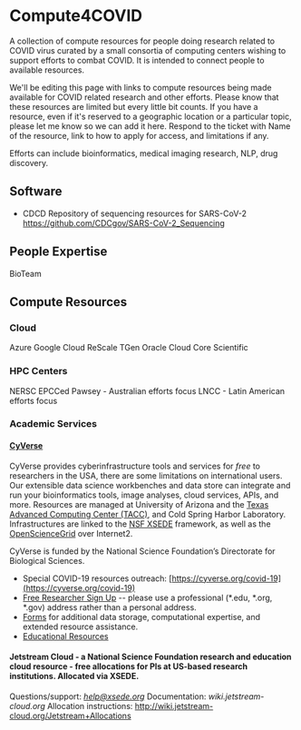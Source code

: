 # Compute4COVID
A collection of compute resources for people doing research related to COVID virus curated by a small consortia of computing centers wishing to support efforts to combat COVID. It is intended to connect people to available resources.

We'll be editing this page with links to compute resources being made available for COVID related research and other efforts.
Please know that these resources are limited but every little bit counts. If you have a resource, even if it's reserved to a geographic location or a particular topic, please let me know so we can add it here. Respond to the ticket with Name of the resource, link to how to apply for access, and limitations if any.

Efforts can include bioinformatics, medical imaging research, NLP, drug discovery.

## Software
* CDCD Repository of sequencing resources for SARS-CoV-2 https://github.com/CDCgov/SARS-CoV-2_Sequencing

## People Expertise
BioTeam

## Compute Resources
### Cloud
Azure
Google Cloud
ReScale
TGen
Oracle Cloud
Core Scientific

### HPC Centers
NERSC
EPCCed
Pawsey - Australian efforts focus
LNCC - Latin American efforts focus

### Academic Services
#### [CyVerse](https://cyverse.org)

CyVerse provides cyberinfrastructure tools and services for _free_ to researchers in the USA, there are some limitations on international users. Our extensible data science workbenches and data store can integrate and run your bioinformatics tools, image analyses, cloud services, APIs, and more. Resources are managed at University of Arizona and the [Texas Advanced Computing Center (TACC)](https://www.tacc.utexas.edu/), and Cold Spring Harbor Laboratory. Infrastructures are linked to the [NSF XSEDE](https://www.xsede.org/) framework, as well as the [OpenScienceGrid](https://opensciencegrid.org/) over Internet2.

CyVerse is funded by the National Science Foundation’s Directorate for Biological Sciences. 

- Special COVID-19 resources outreach: [https://cyverse.org/covid-19](https://cyverse.org/covid-19)
- [Free Researcher Sign Up](https://user.cyverse.org/services/mine) -- please use a professional (\*.edu, \*.org, \*.gov) address rather than a personal address.
- [Forms](https://user.cyverse.org/forms) for additional data storage, computational expertise, and extended resource assistance.
- [Educational Resources](https://learning.cyverse.org/en/latest/)

#### Jetstream Cloud - a National Science Foundation research and education cloud resource - **free allocations for PIs at US-based research institutions**. Allocated via XSEDE.
Questions/support: *help@xsede.org*
Documentation: *wiki.jetstream-cloud.org*
Allocation instructions: http://wiki.jetstream-cloud.org/Jetstream+Allocations
